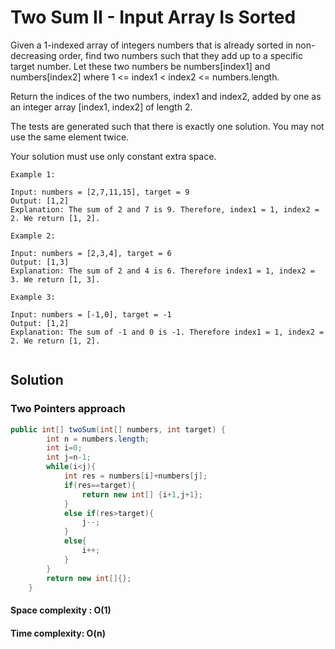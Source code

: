 
# Two Sum II - Input Array Is Sorted

Given a 1-indexed array of integers numbers that is already sorted in non-decreasing order, find two numbers such that they add up to a specific target number. Let these two numbers be numbers[index1] and numbers[index2] where 1 <= index1 < index2 <= numbers.length.

Return the indices of the two numbers, index1 and index2, added by one as an integer array [index1, index2] of length 2.

The tests are generated such that there is exactly one solution. You may not use the same element twice.

Your solution must use only constant extra space.
```
Example 1:

Input: numbers = [2,7,11,15], target = 9
Output: [1,2]
Explanation: The sum of 2 and 7 is 9. Therefore, index1 = 1, index2 = 2. We return [1, 2].

Example 2:

Input: numbers = [2,3,4], target = 6
Output: [1,3]
Explanation: The sum of 2 and 4 is 6. Therefore index1 = 1, index2 = 3. We return [1, 3].

Example 3:

Input: numbers = [-1,0], target = -1
Output: [1,2]
Explanation: The sum of -1 and 0 is -1. Therefore index1 = 1, index2 = 2. We return [1, 2].
 
```

## Solution 
### Two Pointers approach

```java
public int[] twoSum(int[] numbers, int target) {
        int n = numbers.length;
        int i=0;
        int j=n-1;
        while(i<j){
            int res = numbers[i]+numbers[j];
            if(res==target){
                return new int[] {i+1,j+1};
            }
            else if(res>target){
                j--;
            }
            else{
                i++;
            }
        }
        return new int[]{};
    }
```

#### Space complexity : O(1)
#### Time complexity: O(n)



